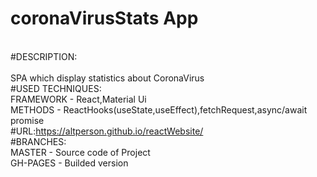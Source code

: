 # coronaVirusStats App

<br>#DESCRIPTION:  
<br>SPA which display statistics about CoronaVirus
<br>#USED TECHNIQUES:
<br>FRAMEWORK - React,Material Ui
<br>METHODS - ReactHooks(useState,useEffect),fetchRequest,async/await promise
<br>#URL:https://altperson.github.io/reactWebsite/
<br>#BRANCHES:
<br>MASTER - Source code of Project
<br>GH-PAGES - Builded version
